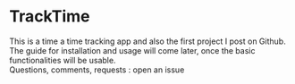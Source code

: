 # TrackTime  
This is a time a time tracking app and also the first project I post on Github. The guide for installation and usage will come later, once the basic functionalities will be usable.  
Questions, comments, requests : open an issue

